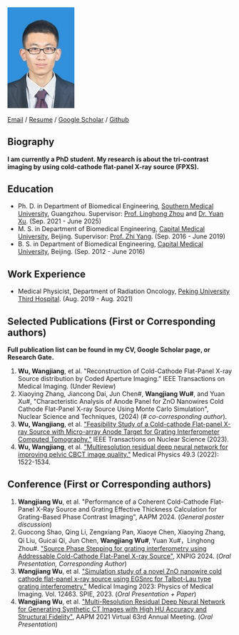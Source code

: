 
<img src="photo_wwj.png" data-canonical-src="photo_wwj.png" width="150"  />

[Email](mailto:wwj12110303@i.smu.edu.cn)  /  [Resume](./CV_WWJ/1_Curriculum_Vitae_20250228.pdf)  /  [Google Scholar](https://scholar.google.com/citations?user=j8PmNI4AAAAJ&hl=en)  /  [Github](https://github.com/WangjiangWu)

## Biography
**I am currently a PhD student. My research is about the tri-contrast imaging by using cold-cathode flat-panel X-ray source (FPXS).**

## Education
- Ph. D. in Department of Biomedical Engineering, [Southern Medical University](https://en.wikipedia.org/wiki/Southern_Medical_University), Guangzhou. Supervisor: [Prof. Linghong Zhou](https://portal.smu.edu.cn/swyxgcxy/info/1021/1283.htm) and [Dr. Yuan Xu](https://portal.smu.edu.cn/swyxgcxy/info/1021/2625.htm). (Sep. 2021 - June 2025)
- M. S. in Department of Biomedical Engineering, [Capital Medical University](https://en.wikipedia.org/wiki/Capital_Medical_University), Beijing. Supervisor: [Prof. Zhi Yang](http://ccmu.teacher.360eol.com/teacherBasic/preview?teacherId=11459). (Sep. 2016 - June 2019)
- B. S. in Department of Biomedical Engineering, [Capital Medical University](https://en.wikipedia.org/wiki/Capital_Medical_University), Beijing. (Sep. 2012 - June 2016)

## Work Experience
- Medical Physicist, Department of Radiation Oncology, [Peking University Third Hospital](https://en.wikipedia.org/wiki/Peking_University_Third_Hospital). (Aug. 2019 - Aug. 2021)

## Selected Publications (First or Corresponding authors)
**Full publication list can be found in my CV, Google Scholar page, or Research Gate.**
1. **Wu, Wangjiang**, et al. "Reconstruction of Cold-Cathode Flat-Panel X-ray Source distribution by Coded Aperture Imaging." IEEE Transactions on Medical Imaging. (Under Review)
2. Xiaoying Zhang, Jiancong Dai, Jun Chen\#, **Wangjiang Wu\#**, and Yuan Xu\#, "Characteristic Analysis of Anode Panel for ZnO Nanowires Cold Cathode Flat-Panel X-ray Source Using Monte Carlo Simulation", Nuclear Science and Techniques, (2024) (*\# co-corresponding author*).
3. **Wu, Wangjiang**, et al. ["Feasibility Study of a Cold-cathode Flat-panel X-ray Source with Micro-array Anode Target for Grating Interferometer Computed Tomography."](https://ieeexplore.ieee.org/document/10296928) IEEE Transactions on Nuclear Science (2023).
4. **Wu, Wangjiang**, et al. ["Multiresolution residual deep neural network for improving pelvic CBCT image quality."](https://aapm.onlinelibrary.wiley.com/doi/abs/10.1002/mp.15460) Medical Physics 49.3 (2022): 1522-1534.

## Conference (First or Corresponding authors)
1. **Wangjiang Wu**, et al. "Performance of a Coherent Cold-Cathode Flat-Panel X-Ray Source and Grating Effective Thickness Calculation for Grating-Based Phase Contrast Imaging", AAPM 2024. (*General poster discussion*)
2. Guocong Shao, Qing Li, Zengxiang Pan, Xiaoye Chen, Xiaoying Zhang, Qi Liu, Guicai Qi, Jun Chen, **Wangjiang Wu\#**, Yuan Xu\#，Linghong Zhou\#. ["Source Phase Stepping for grating interferometry using Addressable Cold-Cathode Flat-Panel X-ray Source"](https://aapm.onlinelibrary.wiley.com/doi/abs/10.1002/mp.15460), XNPIG 2024. (*Oral Presentation, Corresponding Author*)
3. **Wangjiang Wu**, et al. ["Simulation study of a novel ZnO nanowire cold cathode flat-panel x-ray source using EGSnrc for Talbot-Lau type grating interferometry."](https://www.spiedigitallibrary.org/conference-proceedings-of-spie/12463/124630A/Simulation-study-of-a-novel-ZnO-nanowire-cold-cathode-flat/10.1117/12.2652087.short) Medical Imaging 2023: Physics of Medical Imaging. Vol. 12463. SPIE, 2023. (*Oral Presentation + Paper*)
4. **Wangjiang Wu**, et al. ["Multi-Resolution Residual Deep Neural Network for Generating Synthetic CT Images with High HU Accuracy and Structural Fidelity"](https://w4.aapm.org/meetings/2021AM/programInfo/programAbs.php?sid=9205&aid=55684), AAPM 2021 Virtual 63rd Annual Meeting. (*Oral Presentation*)



